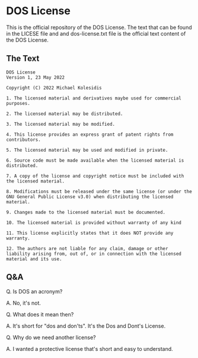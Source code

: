 # DOS License

This is the official repository of the DOS License. The text that can be found in the LICESE file and and dos-license.txt file is the official text content of the DOS License.

## The Text
```
DOS License
Version 1, 23 May 2022

Copyright (C) 2022 Michael Kolesidis

1. The licensed material and derivatives maybe used for commercial purposes.

2. The licensed material may be distributed.

3. The licensed material may be modified.

4. This license provides an express grant of patent rights from contributors.

5. The licensed material may be used and modified in private.

6. Source code must be made available when the licensed material is distributed.

7. A copy of the license and copyright notice must be included with the licensed material.

8. Modifications must be released under the same license (or under the GNU General Public License v3.0) when distributing the licensed material.

9. Changes made to the licensed material must be documented.

10. The licensed material is provided without warranty of any kind

11. This license explicitly states that it does NOT provide any warranty. 

12. The authors are not liable for any claim, damage or other liability arising from, out of, or in connection with the licensed material and its use.
```

## Q&A
Q. Is DOS an acronym?

A. No, it's not.

Q. What does it mean then?

A. It's short for "dos and don'ts". It's the Dos and Dont's License.

Q. Why do we need another license?

A. I wanted a protective license that's short and easy to understand.
